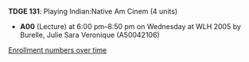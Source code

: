 **TDGE 131**: Playing Indian:Native Am Cinem (4 units)

- **A00** (Lecture) at 6:00 pm–8:50 pm on Wednesday at WLH 2005 by Burelle, Julie Sara Veronique (A50042106)

[Enrollment numbers over time](./TDGE131.tsv)
